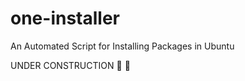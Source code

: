 # one-installer
An Automated Script for Installing Packages in Ubuntu

UNDER CONSTRUCTION  :construction_worker: :construction: